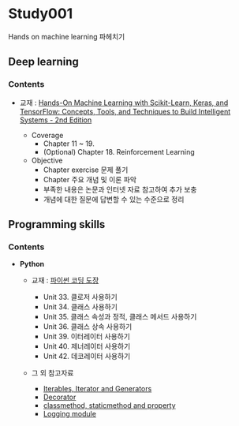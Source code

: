# Study001
Hands on machine learning 파헤치기

## **Deep learning**

### **Contents**

- 교재 : [Hands-On Machine Learning with Scikit-Learn, Keras, and TensorFlow: Concepts, Tools, and Techniques to Build Intelligent Systems - 2nd Edition](https://www.amazon.com/dp/1492032646/ref=cm_sw_em_r_mt_dp_U_w-FuEbYRAPXTN)

  - Coverage
    - Chapter 11 ~ 19.
    - (Optional) Chapter 18. Reinforcement Learning
  - Objective
    - Chapter exercise 문제 풀기
    - Chapter 주요 개념 및 이론 파악
    - 부족한 내용은 논문과 인터넷 자료 참고하여 추가 보충
    - 개념에 대한 질문에 답변할 수 있는 수준으로 정리

## **Programming skills**

### **Contents**

- **Python**

  - 교재 : [파이썬 코딩 도장](http://www.kyobobook.co.kr/product/detailViewKor.laf?ejkGb=KOR&mallGb=KOR&barcode=9791160506181&orderClick=LEa&Kc=)

    - Unit 33. 클로저 사용하기
    - Unit 34. 클래스 사용하기
    - Unit 35. 클래스 속성과 정적, 클래스 메서드 사용하기
    - Unit 36. 클래스 상속 사용하기
    - Unit 39. 이터레이터 사용하기
    - Unit 40. 제너레이터 사용하기
    - Unit 42. 데코레이터 사용하기

  - 그 외 참고자료
    - [Iterables, Iterator and Generators](http://ethen8181.github.io/machine-learning/python/iterator/iterator.html)
    - [Decorator](http://ethen8181.github.io/machine-learning/python/decorators/decorators.html)
    - [classmethod, staticmethod and property](http://ethen8181.github.io/machine-learning/python/class.html)
    - [Logging module](http://ethen8181.github.io/machine-learning/python/logging.html)
